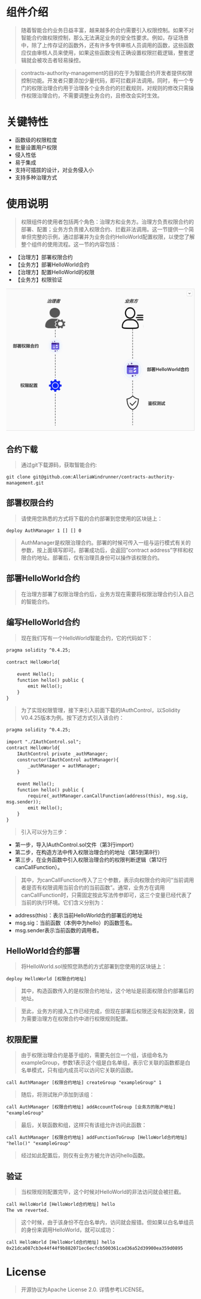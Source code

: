 # 组件介绍

>随着智能合约业务日益丰富，越来越多的合约需要引入权限控制。如果不对智能合约做权限控制，那么无法满足业务的安全性要求。例如，存证场景中，除了上传存证的函数外，还有许多专供审核人员调用的函数，这些函数应仅由审核人员来使用，如果这些函数没有正确设置权限拦截逻辑，整套逻辑就会被攻击者轻易操控。

>contracts-authority-management的目的在于为智能合约开发者提供权限控制功能。开发者只要添加少量代码，即可拦截非法调用。同时，有一个专门的权限治理合约用于治理各个业务合约的拦截规则，对规则的修改只需操作权限治理合约，不需要调整业务合约，且修改会实时生效。

# 关键特性

* 函数级的权限粒度
* 批量设置用户权限
* 侵入性低
* 易于集成
* 支持可插拔的设计，对业务侵入小
* 支持多种治理方式

# 使用说明
>权限组件的使用者包括两个角色：治理方和业务方。治理方负责权限合约的部署、配置；业务方负责接入权限合约、拦截非法调用。这一节提供一个简单但完整的示例，通过部署并为业务合约HelloWorld配置权限，以使您了解整个组件的使用流程。这一节的内容包括：

* 【治理方】部署权限合约
* 【业务方】部署HelloWorld合约
* 【治理方】配置HelloWorld的权限
* 【业务方】权限验证

![avator](doc/image/principle.jpg)

## 合约下载
>通过git下载源码，获取智能合约:

```git
git clone git@github.com:AlleriaWindrunner/contracts-authority-management.git
```

## 部署权限合约
>请使用您熟悉的方式将下载的合约部署到您使用的区块链上：

```
deploy AuthManager 1 [] [] 0
```

>AuthManager是权限治理合约。部署的时候可传入一组与运行模式有关的参数，按上面填写即可。部署成功后，会返回”contract address”字样和权限合约地址。部署后，仅有治理员身份可以操作该权限合约。

## 部署HelloWorld合约
>在治理方部署了权限治理合约后，业务方现在需要将权限治理合约引入自己的智能合约。

## 编写HelloWorld合约
>现在我们写有一个HelloWorld智能合约，它的代码如下：

```solidity
pragma solidity ^0.4.25;

contract HelloWorld{
    
    event Hello();
    function hello() public {
        emit Hello();
    }    
}
```

>为了实现权限管理，接下来引入前面下载的IAuthControl，以Solidity V0.4.25版本为例。按下述方式引入该合约：

```solidity
pragma solidity ^0.4.25;

import "./IAuthControl.sol";
contract HelloWorld{
    IAuthControl private _authManager;
    constructor(IAuthControl authManager){
        _authManager = authManager;
    }
    
    event Hello();
    function hello() public {
        require(_authManager.canCallFunction(address(this), msg.sig, msg.sender));
        emit Hello();
    }    
}
```

>引入可以分为三步：

* 第一步，导入IAuthControl.sol文件（第3行import）
* 第二步，在构造方法中传入权限治理合约的地址（第5到第8行）
* 第三步，在业务函数中引入权限治理合约的权限判断逻辑（第12行canCallFunction）。

>其中，为canCallFunction传入了三个参数，表示向权限合约询问“当前调用者是否有权限调用当前合约的当前函数”。通常，业务方在调用canCallFunction时，只需固定按此写法传参即可，这三个变量已经代表了当前的执行环境。它们含义分别为：

* address(this)：表示当前HelloWorld合约部署后的地址
* msg.sig：当前函数（本例中为hello）的函数签名。
* msg.sender表示当前函数的调用者。

## HelloWorld合约部署
>将HelloWorld.sol按照您熟悉的方式部署到您使用的区块链上：

```
deploy HelloWorld [权限合约地址]
```

>其中，构造函数传入的是权限合约地址，这个地址是前面权限合约部署后的地址。

>至此，业务方的接入工作已经完成，但现在部署后权限还没有起到效果，因为需要治理方在权限合约中进行权限规则配置。

## 权限配置
>由于权限治理合约是基于组的，需要先创立一个组，该组命名为exampleGroup，参数1表示这个组是白名单组，表示它关联的函数都是白名单模式，只有组内成员可以访问它关联的函数。

```solidity
call AuthManager [权限合约地址] createGroup "exampleGroup" 1
```

>随后，将测试账户添加到该组：

```solidity
call AuthManager [权限合约地址] addAccountToGroup [业务方的账户地址] "exampleGroup"
```

>最后，关联函数和组，这样只有该组允许访问此函数：

```solidity
call AuthManager [权限合约地址] addFunctionToGroup [HelloWorld合约地址] "hello()" "exampleGroup"
```

>经过如此配置后，则仅有业务方被允许访问hello函数。

## 验证
>当权限规则配置完毕，这个时候对HelloWorld的非法访问就会被拦截。

```solidity
call HelloWorld [HelloWorld合约地址] hello
The vm reverted.
```

>这个时候，由于该身份不在白名单内，访问就会报错。但如果以白名单组员的身份来调用HelloWorld，就可以成功：

```solidity
call HelloWorld [HelloWorld合约地址] hello
0x21dca087cb3e44f44f9b882071ec6ecfcb500361cad36a52d39900ea359d0895
```

# License

>开源协议为Apache License 2.0. 详情参考LICENSE。

